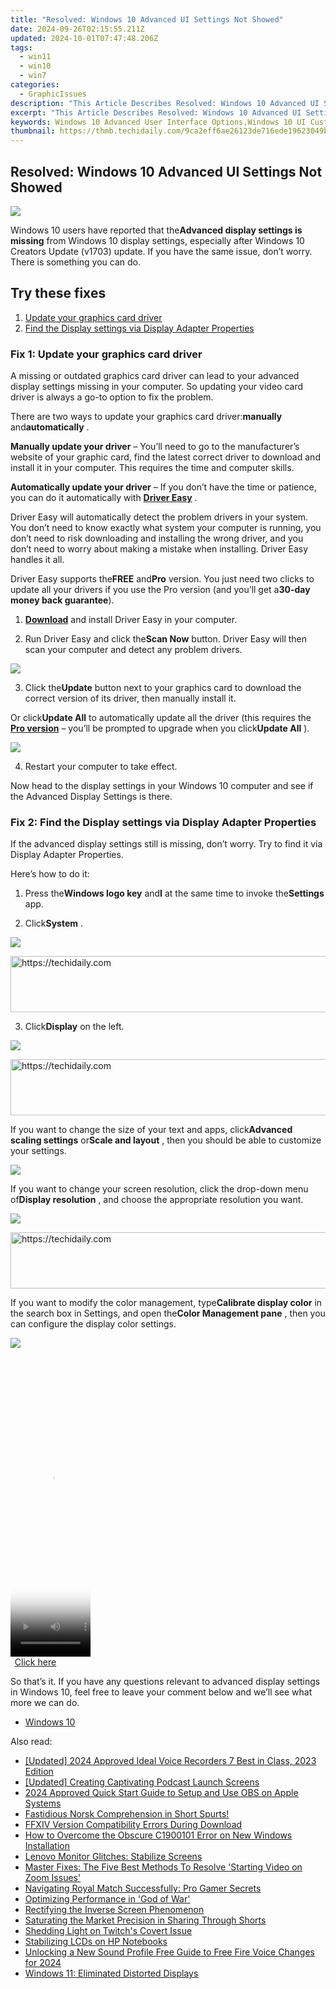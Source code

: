 ```yaml
---
title: "Resolved: Windows 10 Advanced UI Settings Not Showed"
date: 2024-09-26T02:15:55.211Z
updated: 2024-10-01T07:47:48.206Z
tags:
  - win11
  - win10
  - win7
categories:
  - GraphicIssues
description: "This Article Describes Resolved: Windows 10 Advanced UI Settings Not Showed"
excerpt: "This Article Describes Resolved: Windows 10 Advanced UI Settings Not Showed"
keywords: Windows 10 Advanced User Interface Options,Windows 10 UI Customization Settings,Windows 10 Accessibility Controls Display,Enabling Windows 10 UI Features,Hidden Windows 10 UI Settings Revealed,How to Unlock Advanced UI in Windows 10,Adjusting Windows 10 User Interface Elements
thumbnail: https://thmb.techidaily.com/9ca2eff6ae26123de716ede19623049b700dbda01116c41da9ae37331ba659b6.jpg
---
```


## Resolved: Windows 10 Advanced UI Settings Not Showed

![](https://images.drivereasy.com/wp-content/uploads/2019/08/image-401.png)

 Windows 10 users have reported that the**Advanced display settings is missing** from Windows 10 display settings, especially after Windows 10 Creators Update (v1703) update. If you have the same issue, don’t worry. There is something you can do.

## Try these fixes

1. [Update your graphics card driver](#m1)
2. [Find the Display settings via Display Adapter Properties](#m2)

### Fix 1: Update your graphics card driver

 A missing or outdated graphics card driver can lead to your advanced display settings missing in your computer. So updating your video card driver is always a go-to option to fix the problem.

 There are two ways to update your graphics card driver:**manually** and**automatically** .

**Manually update your driver** – You’ll need to go to the manufacturer’s website of your graphic card, find the latest correct driver to download and install it in your computer. This requires the time and computer skills.

**Automatically update your driver** – If you don’t have the time or patience, you can do it automatically with **[Driver Easy](https://tools.techidaily.com/drivereasy/download/)**  .

 Driver Easy will automatically detect the problem drivers in your system. You don’t need to know exactly what system your computer is running, you don’t need to risk downloading and installing the wrong driver, and you don’t need to worry about making a mistake when installing. Driver Easy handles it all.

 Driver Easy supports the**FREE** and**Pro** version. You just need two clicks to update all your drivers if you use the Pro version (and you’ll get a**30-day money back guarantee**).

 1) **[Download](https://tools.techidaily.com/drivereasy/download/)**  and install Driver Easy in your computer.

 2) Run Driver Easy and click the**Scan Now** button. Driver Easy will then scan your computer and detect any problem drivers.

![](https://images.drivereasy.com/wp-content/uploads/2019/08/image-392.png)

 3) Click the**Update** button next to your graphics card to download the correct version of its driver, then manually install it.

 Or click**Update All** to automatically update all the driver (this requires the **[Pro version](https://tools.techidaily.com/drivereasy/download/)**  – you’ll be prompted to upgrade when you click**Update All** ).

![](https://images.drivereasy.com/wp-content/uploads/2019/08/image-393.png)

4) Restart your computer to take effect.

 Now head to the display settings in your Windows 10 computer and see if the Advanced Display Settings is there.

### Fix 2: Find the Display settings via Display Adapter Properties

 If the advanced display settings still is missing, don’t worry. Try to find it via Display Adapter Properties.

Here’s how to do it:

 1) Press the**Windows logo key** and**I** at the same time to invoke the**Settings** app.

 2) Click**System** .

![](https://images.drivereasy.com/wp-content/uploads/2019/08/image-394.png)

<!-- affiliate ads begin -->
<a href="https://appsumo.8odi.net/c/5597632/2151882/7443" target="_top" id="2151882">
  <img src="//a.impactradius-go.com/display-ad/7443-2151882" border="0" alt="https://techidaily.com" width="600" height="90"/>
</a>
<img height="0" width="0" src="https://appsumo.8odi.net/i/5597632/2151882/7443" style="position:absolute;visibility:hidden;" border="0" />
<!-- affiliate ads end -->

 3) Click**Display** on the left.

![](https://images.drivereasy.com/wp-content/uploads/2019/08/image-395.png)

<!-- affiliate ads begin -->
<a href="https://aligracehair.sjv.io/c/5597632/2047366/19272" target="_top" id="2047366">
  <img src="//a.impactradius-go.com/display-ad/19272-2047366" border="0" alt="https://techidaily.com" width="728" height="90"/>
</a>
<img height="0" width="0" src="https://aligracehair.sjv.io/i/5597632/2047366/19272" style="position:absolute;visibility:hidden;" border="0" />
<!-- affiliate ads end -->

 If you want to change the size of your text and apps, click**Advanced scaling settings** or**Scale and layout** , then you should be able to customize your settings.

![](https://images.drivereasy.com/wp-content/uploads/2019/08/image-396.png)

 If you want to change your screen resolution, click the drop-down menu of**Display resolution** , and choose the appropriate resolution you want.

![](https://images.drivereasy.com/wp-content/uploads/2019/08/image-397.png)

<!-- affiliate ads begin -->
<a href="https://laganoo.pxf.io/c/5597632/1657399/16446" target="_top" id="1657399">
  <img src="//a.impactradius-go.com/display-ad/16446-1657399" border="0" alt="https://techidaily.com" width="728" height="90"/>
</a>
<img height="0" width="0" src="https://laganoo.pxf.io/i/5597632/1657399/16446" style="position:absolute;visibility:hidden;" border="0" />
<!-- affiliate ads end -->

 If you want to modify the color management, type**Calibrate display color** in the search box in Settings, and open the**Color Management pane** , then you can configure the display color settings.

![](https://images.drivereasy.com/wp-content/uploads/2019/08/image-399.png)

<!-- affiliate ads begin -->
<span id="1975562">
					<video width="128" height="480" style="cursor:pointer"
           poster="//a.impactradius-go.com/display-clicktoplayimage/1975562.png"
           onclick="if(!this.playClicked){this.play();this.setAttribute('controls',true);this.playClicked=true;}">
	   <source src="//a.impactradius-go.com/display-ad/22993-1975562">
	   <img src="//a.impactradius-go.com/display-clicktoplayimage/1975562.png" style="border: none; height: 100%; width: 100%; object-fit: contain">
	</video>
	<div style="width:80px;text-align:center"><a href="javascript:window.open(decodeURIComponent('https%3A%2F%2Fhomestyler.sjv.io%2Fc%2F5597632%2F1975562%2F22993'), '_blank');void(0);">Click here</a></div>
</span>
<img height="0" width="0" src="https://imp.pxf.io/i/5597632/1975562/22993" style="position:absolute;visibility:hidden;" border="0" />
<!-- affiliate ads end -->

 So that’s it. If you have any questions relevant to advanced display settings in Windows 10, feel free to leave your comment below and we’ll see what more we can do.

* [Windows 10](https://tools.techidaily.com/drivereasy/download/)

<ins class="adsbygoogle"
     style="display:block"
     data-ad-format="autorelaxed"
     data-ad-client="ca-pub-7571918770474297"
     data-ad-slot="1223367746"></ins>

<ins class="adsbygoogle"
     style="display:block"
     data-ad-client="ca-pub-7571918770474297"
     data-ad-slot="8358498916"
     data-ad-format="auto"
     data-full-width-responsive="true"></ins>

<span class="atpl-alsoreadstyle">Also read:</span>
<div><ul>
<li><a href="https://video-screen-grab.techidaily.com/updated-2024-approved-ideal-voice-recorders-7-best-in-class-2023-edition/"><u>[Updated] 2024 Approved Ideal Voice Recorders 7 Best in Class, 2023 Edition</u></a></li>
<li><a href="https://fox-friendly.techidaily.com/updated-creating-captivating-podcast-launch-screens/"><u>[Updated] Creating Captivating Podcast Launch Screens</u></a></li>
<li><a href="https://screen-video-capture.techidaily.com/2024-approved-quick-start-guide-to-setup-and-use-obs-on-apple-systems/"><u>2024 Approved Quick Start Guide to Setup and Use OBS on Apple Systems</u></a></li>
<li><a href="https://mondly-stories.techidaily.com/fastidious-norsk-comprehension-in-short-spurts/"><u>Fastidious Norsk Comprehension in Short Spurts!</u></a></li>
<li><a href="https://win-answers.techidaily.com/ffxiv-version-compatibility-errors-during-download/"><u>FFXIV Version Compatibility Errors During Download</u></a></li>
<li><a href="https://graphic-issues.techidaily.com/how-to-overcome-the-obscure-c1900101-error-on-new-windows-installation/"><u>How to Overcome the Obscure C1900101 Error on New Windows Installation</u></a></li>
<li><a href="https://graphic-issues.techidaily.com/lenovo-monitor-glitches-stabilize-screens/"><u>Lenovo Monitor Glitches: Stabilize Screens</u></a></li>
<li><a href="https://win-blog.techidaily.com/master-fixes-the-five-best-methods-to-resolve-starting-video-on-zoom-issues/"><u>Master Fixes: The Five Best Methods To Resolve 'Starting Video on Zoom Issues'</u></a></li>
<li><a href="https://technical-tips.techidaily.com/navigating-royal-match-successfully-pro-gamer-secrets/"><u>Navigating Royal Match Successfully: Pro Gamer Secrets</u></a></li>
<li><a href="https://graphic-issues.techidaily.com/optimizing-performance-in-god-of-war/"><u>Optimizing Performance in 'God of War'</u></a></li>
<li><a href="https://graphic-issues.techidaily.com/rectifying-the-inverse-screen-phenomenon/"><u>Rectifying the Inverse Screen Phenomenon</u></a></li>
<li><a href="https://youtube-video-recordings.techidaily.com/saturating-the-market-precision-in-sharing-through-shorts/"><u>Saturating the Market Precision in Sharing Through Shorts</u></a></li>
<li><a href="https://graphic-issues.techidaily.com/shedding-light-on-twitchs-covert-issue/"><u>Shedding Light on Twitch's Covert Issue</u></a></li>
<li><a href="https://graphic-issues.techidaily.com/stabilizing-lcds-on-hp-notebooks/"><u>Stabilizing LCDs on HP Notebooks</u></a></li>
<li><a href="https://some-approaches.techidaily.com/unlocking-a-new-sound-profile-free-guide-to-free-fire-voice-changes-for-2024/"><u>Unlocking a New Sound Profile Free Guide to Free Fire Voice Changes for 2024</u></a></li>
<li><a href="https://graphic-issues.techidaily.com/windows-11-eliminated-distorted-displays/"><u>Windows 11: Eliminated Distorted Displays</u></a></li>
</ul></div>

